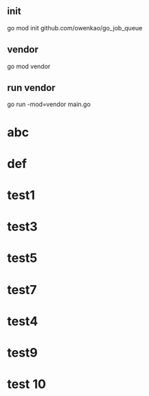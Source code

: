 ## init
go mod init github.com/owenkao/go_job_queue
## vendor
go mod vendor
## run vendor
go run -mod=vendor main.go
# abc
# def


# test1
# test3
# test5
# test7
# test4

# test9
# test 10